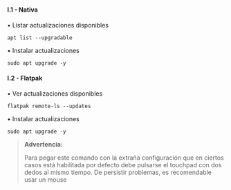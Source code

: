 ### 

#### I.1 - Nativa

• Listar actualizaciones disponibles

~~~
apt list --upgradable
~~~

• Instalar actualizaciones

~~~
sudo apt upgrade -y
~~~

#### I.2 - Flatpak

• Ver actualizaciones disponibles

~~~
flatpak remote-ls --updates
~~~

• Instalar actualizaciones

~~~
sudo apt upgrade -y
~~~



> **Advertencia:**
> <p> <p>
>  
> Para pegar este comando con la extraña configuración que en ciertos casos está habilitada por defecto debe pulsarse el touchpad con dos dedos al mismo tiempo. De persistir problemas, es recomendable usar un mouse

